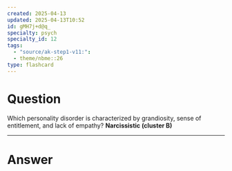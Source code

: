 ```yaml
---
created: 2025-04-13
updated: 2025-04-13T10:52
id: gMH7j+d@q_
specialty: psych
specialty_id: 12
tags:
  - "source/ak-step1-v11:": 
  - theme/nbme::26
type: flashcard
---
```


# Question
Which personality disorder is characterized by grandiosity, sense of entitlement, and lack of empathy?    **Narcissistic (cluster B)**

---

# Answer
